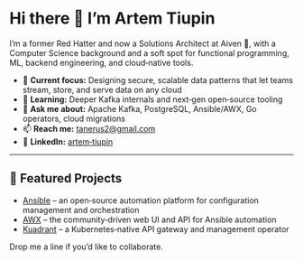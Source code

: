# Hi there 👋 I’m Artem Tiupin

I’m a former Red Hatter and now a Solutions Architect at Aiven 🦀, with a Computer Science background and a soft spot for functional programming, ML, backend engineering, and cloud‑native tools.

- 🔭 **Current focus:** Designing secure, scalable data patterns that let teams stream, store, and serve data on any cloud  
- 🌱 **Learning:** Deeper Kafka internals and next‑gen open‑source tooling  
- 💬 **Ask me about:** Apache Kafka, PostgreSQL, Ansible/AWX, Go operators, cloud migrations  
- 📫 **Reach me:** tanerus2@gmail.com  
- 🔗 **LinkedIn:** [artem‑tiupin](https://www.linkedin.com/in/artem‑tiupin/)  

---

## 🔨 Featured Projects

- [Ansible](https://www.ansible.com/) – an open‑source automation platform for configuration management and orchestration  
- [AWX](https://www.redhat.com/en/ansible-collaborative/awx) – the community‑driven web UI and API for Ansible automation  
- [Kuadrant](https://kuadrant.io/) – a Kubernetes‑native API gateway and management operator  

 Drop me a line if you’d like to collaborate.  
